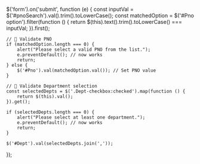 $('form').on('submit', function (e) {
    const inputVal = $('#pnoSearch').val().trim().toLowerCase();
    const matchedOption = $('#Pno option').filter(function () {
        return $(this).text().trim().toLowerCase() === inputVal;
    }).first();

    // 🔸 Validate PNO
    if (matchedOption.length === 0) {
        alert("Please select a valid PNO from the list.");
        e.preventDefault(); // now works
        return;
    } else {
        $('#Pno').val(matchedOption.val()); // Set PNO value
    }

    // 🔸 Validate Department selection
    const selectedDepts = $('.Dept-checkbox:checked').map(function () {
        return $(this).val();
    }).get();

    if (selectedDepts.length === 0) {
        alert("Please select at least one department.");
        e.preventDefault(); // now works
        return;
    }

    $('#Dept').val(selectedDepts.join(','));
});

